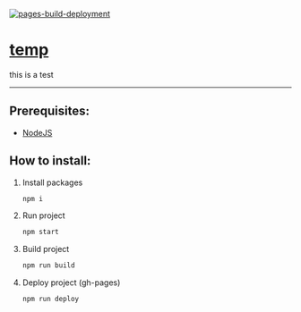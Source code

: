 [![pages-build-deployment](https://github.com/upriset/temp/actions/workflows/pages/pages-build-deployment/badge.svg?branch=gh-pages)](https://github.com/upriset/temp/actions/workflows/pages/pages-build-deployment)

# [temp](https://upriset.github.io/temp/)
this is a test

---
## Prerequisites:
- [NodeJS](https://nodejs.org/)

## How to install:
1. Install packages
    ```bash
    npm i
    ```
2. Run project
    ```bash
    npm start
    ```
3. Build project
    ```bash
    npm run build
    ```
4. Deploy project (gh-pages)
    ```bash
    npm run deploy
    ```
